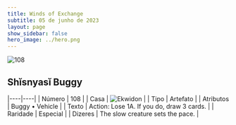 ```yaml
---
title: Winds of Exchange
subtitle: 05 de junho de 2023
layout: page
show_sidebar: false
hero_image: ../hero.png
---
```


![108](https://mastervault-storage-prod.s3.amazonaws.com/media/card_front/en/600_108_a981b7ebc2bc_en.png)


## Shĭsnyasĭ Buggy

|----|----|
| Número | 108 |
| Casa | ![Ekwidon](https://archonarcana.com/images/thumb/3/31/Ekwidon.png/25px-Ekwidon.png "Ekwidon") |
| Tipo | Artefato |
| Atributos | Buggy • Vehicle |
| Texto | Action: Lose 1A. If you do, draw 3 cards.  |
| Raridade | Especial |
| Dizeres | The slow creature sets the pace. |
